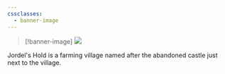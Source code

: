 ```yaml
---
cssclasses:
  - banner-image
---
```

> [!banner-image] <img src="https://basiclandart.com/wp-content/uploads/2020/08/xln-260-plains-choi.jpg">

Jordel's Hold is a farming village named after the abandoned castle just next to the village.